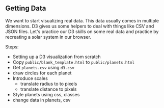 ## Getting Data

We want to start visualizing real data. This data usually comes in multiple
dimensions. D3 gives us some helpers to deal with things like CSV and JSON
files. Let's practice our D3 skills on some real data and practice by
recreating a solar system in our browser.

Steps:

* Setting up a D3 visualization from scratch
* Copy `public/blank_template.html` to `public/planets.html`
* Get `planets.csv` using `d3.csv`
* draw circles for each planet
* Introduce scales
  * translate radius to to pixels
  * translate distance to pixels
* Style planets using css, classes
* change data in planets, csv
